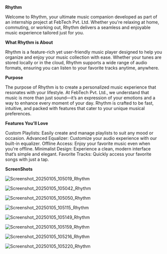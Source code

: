 **Rhythm**

Welcome to Rhythm, your ultimate music companion developed as part of an internship project at FebTech Pvt. Ltd. Whether you're relaxing at home, commuting, or working out, Rhythm delivers a seamless and enjoyable music experience tailored just for you.

**What Rhythm is About**


Rhythm is a feature-rich yet user-friendly music player designed to help you organize and enjoy your music collection with ease. Whether your tunes are stored locally or in the cloud, Rhythm supports a wide range of audio formats, ensuring you can listen to your favorite tracks anytime, anywhere.

**Purpose**

The purpose of Rhythm is to create a personalized music experience that resonates with your lifestyle. At FebTech Pvt. Ltd., we understand that music is more than just sound—it’s an expression of your emotions and a way to enhance every moment of your day. Rhythm is crafted to be fast, intuitive, and packed with features that cater to your unique musical preferences.

**Features You’ll Love**

Custom Playlists: Easily create and manage playlists to suit any mood or occasion.
Advanced Equalizer: Customize your audio experience with our built-in equalizer.
Offline Access: Enjoy your favorite music even when you're offline.
Minimalist Design: Experience a clean, modern interface that’s simple and elegant.
Favorite Tracks: Quickly access your favorite songs with just a tap.

**ScreenShots**

![Screenshot_20250105_105019_Rhythm](https://github.com/user-attachments/assets/424e2aef-6e92-4a26-9cf8-e80e244223bf)

![Screenshot_20250105_105042_Rhythm](https://github.com/user-attachments/assets/0fe5de87-39f4-4594-9461-0752af071aaa)

![Screenshot_20250105_105050_Rhythm](https://github.com/user-attachments/assets/641dffce-5c28-4457-8db5-7c51751417f0)

![Screenshot_20250105_105115_Rhythm](https://github.com/user-attachments/assets/41432a07-1d41-46f2-97d1-252025cc947b)

![Screenshot_20250105_105149_Rhythm](https://github.com/user-attachments/assets/9bdec9ac-4ac4-41c1-821a-c4d4494b3813)

![Screenshot_20250105_105159_Rhythm](https://github.com/user-attachments/assets/555878d2-1b2f-4c3b-ac8c-2600647dca7c)

![Screenshot_20250105_105216_Rhythm](https://github.com/user-attachments/assets/c64c4c72-a966-45b3-aaf7-ecc6236813a8)

![Screenshot_20250105_105220_Rhythm](https://github.com/user-attachments/assets/81195380-66d6-4041-9ad1-4f5541c90bfa)

